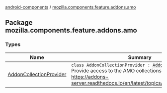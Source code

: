 [android-components](../index.md) / [mozilla.components.feature.addons.amo](./index.md)

## Package mozilla.components.feature.addons.amo

### Types

| Name | Summary |
|---|---|
| [AddonCollectionProvider](-addon-collection-provider/index.md) | `class AddonCollectionProvider : `[`AddonsProvider`](../mozilla.components.feature.addons/-addons-provider/index.md)<br>Provide access to the AMO collections API. https://addons-server.readthedocs.io/en/latest/topics/api/collections.html |
